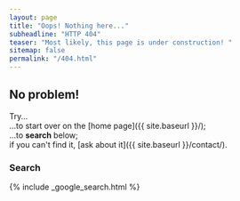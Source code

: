 ```yaml
---
layout: page
title: "Oops! Nothing here..."
subheadline: "HTTP 404"
teaser: "Most likely, this page is under construction! "
sitemap: false
permalink: "/404.html"
---
```

## No problem!

Try...  
...to start over on the [home page]({{ site.baseurl }}/);  
...to **search** below;  
if you can't find it, [ask about it]({{ site.baseurl }}/contact/).

### Search

{% include _google_search.html %}
